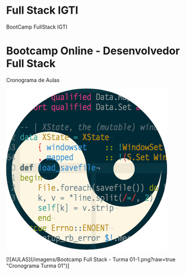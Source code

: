 # Full Stack IGTI
BootCamp FullStack IGTI

<h1> Bootcamp Online - Desenvolvedor Full Stack </h1>
<p> </p>

<p> Cronograma de Aulas </p>

[![solarized dualmode](https://github.com/altercation/solarized/raw/master/img/solarized-yinyang.png)](#features)

[![AULAS](/imagens/Bootcamp Full Stack - Turma 01-1.png?raw=true "Cronograma Turma 01")]

